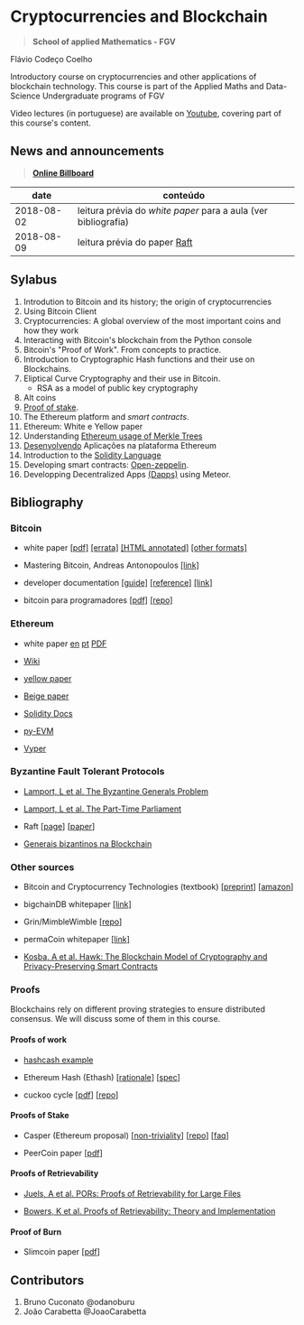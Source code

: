 # Cryptocurrencies and Blockchain

> **School of applied Mathematics - FGV**

Flávio Codeço Coelho

Introductory course on cryptocurrencies and other applications of blockchain technology.
This course is part of the Applied Maths and Data-Science Undergraduate programs of FGV

Video lectures (in portuguese) are available on [Youtube](https://www.youtube.com/watch?v=xqjow06qUEw), covering part of this course's content.

## News and announcements

> [**Online Billboard**](https://hackmd.io/EYUwhgrATAbFIFooAYCcyEBYAmaFlTiWFRGwgDMQKBmAdkyA?both)



| date       | conteúdo |
| ---------- | -------- |
| 2018-08-02 | leitura prévia do *white paper* para a aula (ver bibliografia) |
| 2018-08-09 | leitura prévia do paper [Raft](https://raft.github.io/raft.pdf) |

## Sylabus

1. Introdution to Bitcoin and its history; the origin of cryptocurrencies
2. Using Bitcoin Client
3. Cryptocurrencies: A global overview of the most important coins and how they work
3. Interacting with Bitcoin's blockchain from the Python console
4. Bitcoin's "Proof of Work". From concepts to practice.
1. Introduction to Cryptographic Hash functions and their use on Blockchains.
5. Eliptical Curve Cryptography and their use in Bitcoin.
    - RSA as a model of public key cryptography
6. Alt coins
7. [Proof of stake](https://en.wikipedia.org/wiki/Proof-of-stake).
8. The Ethereum platform and *smart contracts*.
9. Ethereum: White e Yellow paper
1. Understanding [Ethereum usage of Merkle Trees](https://blog.ethereum.org/2015/11/15/merkling-in-ethereum/)
10. [Desenvolvendo](/lectures/ethereum_dev.md) Aplicações na plataforma Ethereum
11. Introduction to the [Solidity Language](/lectures/Solidity.md)
12. Developing smart contracts: [Open-zeppelin](https://openzeppelin.org/).
13. Developping Decentralized Apps [(Dapps)](/lectures/dapp_meteor.md) using Meteor.

## Bibliography

### Bitcoin

- white paper [[pdf]](https://bitcoin.org/bitcoin.pdf) [[errata]](https://gist.github.com/harding/dabea3d83c695e6b937bf090eddf2bb3) [[HTML annotated]](https://genius.com/2683722) [[other formats]](https://github.com/karask/satoshi-paper)

- Mastering Bitcoin, Andreas Antonopoulos [[link]](http://chimera.labs.oreilly.com/books/1234000001802/index.html)

- developer documentation [[guide]](https://bitcoin.org/en/developer-guide) [[reference]](https://bitcoin.org/en/developer-reference) [[link]](https://bitcoin.org/en/developer-documentation)

- bitcoin para programadores [[pdf]](https://www.gitbook.com/download/pdf/book/itsriodejaneiro/bitcoin-para-programadores) [[repo]](https://github.com/BlockchainHub/bitcoin-para-programadores)


### Ethereum

- white paper [en](https://github.com/ethereum/wiki/wiki/White-Paper) [pt](https://github.com/ethereum/wiki/wiki/%5BPortuguese%5D-White-Paper) [PDF](/Ethereum-White-Paper.pdf)

- [Wiki](https://github.com/ethereum/wiki/wiki)
- [yellow paper](https://ethereum.github.io/yellowpaper/paper.pdf)
- [Beige paper](https://github.com/chronaeon/beigepaper)
- [Solidity Docs](http://solidity.readthedocs.io/en/latest/)
- [py-EVM](https://github.com/ethereum/py-evm)
- [Vyper](https://github.com/ethereum/vyper)

### Byzantine Fault Tolerant Protocols

- [Lamport, L et al. The Byzantine Generals Problem](https://www.microsoft.com/en-us/research/publication/byzantine-generals-problem/)

- [Lamport, L et al. The Part-Time Parliament](http://lamport.azurewebsites.net/pubs/lamport-paxos.pdf)

- Raft [[page](https://raft.github.io/)] [[paper](https://raft.github.io/raft.pdf)]
- [Generais bizantinos na Blockchain](https://docs.google.com/presentation/d/1hM2UPkStA0Xx73YC6SZnfGwsAxOTapgYLvB0EKBL9Jo/pub?start=false&loop=false&delayms=3000) 


### Other sources

- Bitcoin and Cryptocurrency Technologies (textbook) [[preprint](https://d28rh4a8wq0iu5.cloudfront.net/bitcointech/readings/princeton_bitcoin_book.pdf?a=1)] [[amazon](https://www.amazon.com/gp/product/0691171696/ref=as_li_tl?ie=UTF8&camp=1789&creative=9325&creativeASIN=0691171696&linkCode=as2&tag=jbonneau-20&linkId=59f35df2a92dd877cd22363bd8373a35)]

- bigchainDB whitepaper [[link]](https://www.bigchaindb.com/whitepaper/bigchaindb-whitepaper.pdf)

- Grin/MimbleWimble [[repo](https://github.com/ignopeverell/grin/)]

- permaCoin whitepaper [[link]](https://www.cs.umd.edu/~elaine/docs/permacoin.pdf)

- [Kosba, A et al. Hawk: The Blockchain Model of Cryptography and Privacy-Preserving Smart Contracts](https://eprint.iacr.org/2015/675.pdf)

### Proofs
Blockchains rely on different proving strategies to ensure distributed consensus. We will discuss some of them in this course.

#### Proofs of work

- [hashcash example](https://odanoburu.github.io/hash-cash)

- Ethereum Hash (Ethash) [[rationale](https://github.com/ethereum/wiki/wiki/Ethash-Design-Rationale)] [[spec](https://github.com/ethereum/wiki/wiki/Ethash)]

- cuckoo cycle [[pdf](https://github.com/tromp/cuckoo/blob/master/doc/cuckoo.pdf?raw=true)] [[repo](https://github.com/tromp/cuckoo)]

#### Proofs of Stake

- Casper (Ethereum proposal) [[non-triviality](https://blog.ethereum.org/2014/10/03/slasher-ghost-developments-proof-stake/)] [[repo](https://github.com/ethereum/research)] [[faq](https://github.com/ethereum/wiki/wiki/Proof-of-Stake-FAQ)]

- PeerCoin paper [[pdf](https://peercoin.net/assets/paper/peercoin-paper.pdf)]

#### Proofs of Retrievability

- [Juels, A et al. PORs: Proofs of Retrievability for Large Files](http://www.arijuels.com/wp-content/uploads/2013/09/JK07.pdf)

- [Bowers, K et al. Proofs of Retrievability: Theory and Implementation](http://dl.acm.org/citation.cfm?id=1655015)

#### Proof of Burn

- Slimcoin paper [[pdf](http://www.slimcoin.club/whitepaper.pdf)]



## Contributors
1. Bruno Cuconato @odanoburu
1. João Carabetta @JoaoCarabetta

